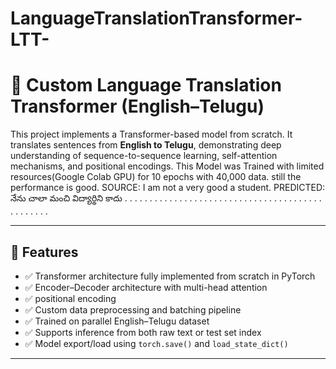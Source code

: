# LanguageTranslationTransformer-LTT-
# 🧠 Custom Language Translation Transformer (English–Telugu)

This project implements a Transformer-based model from scratch. It translates sentences from **English to Telugu**, demonstrating deep understanding of sequence-to-sequence learning, self-attention mechanisms, and positional encodings.
This Model was Trained with limited resources(Google Colab GPU) for 10 epochs with 40,000 data. still the performance is good.
SOURCE: I am not a very good a student.
PREDICTED: నేను చాలా మంచి విద్యార్థిని కాదు .  .  .  .  .  .  .  .  .  .  .  .  .  .  .  .  .  .  .  .  .  .  .  .  .  .  .  .  .  .  .  .  .  .  .  .  .  .  .  .  .  .  .  .  .  .  .  . 

---

## 🚀 Features

- ✅ Transformer architecture fully implemented from scratch in PyTorch
- ✅ Encoder–Decoder architecture with multi-head attention
- ✅ positional encoding
- ✅ Custom data preprocessing and batching pipeline
- ✅ Trained on parallel English–Telugu dataset
- ✅ Supports inference from both raw text or test set index
- ✅ Model export/load using `torch.save()` and `load_state_dict()`
---

